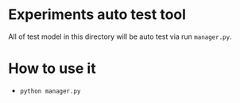 # Experiments auto test tool
All of test model in this directory will be auto test via run `manager.py`.

# How to use it

- `python manager.py`
